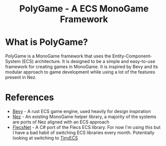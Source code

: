<h1 align="center">PolyGame - A ECS MonoGame Framework</h1>

# What is PolyGame?
PolyGame is a MonoGame framework that uses the Entity-Component-System (ECS) architecture. It is designed to be a simple
and easy-to-use framework for creating games in MonoGame. It is inspired by Bevy and its modular approach to game development
while using a lot of the features present in Nez.

# References
- [Bevy](https://bevyengine.org/) - A rust ECS game engine, used heavily for design inspiration 
- [Nez](https://github.com/prime31/Nez/) - An existing MonoGame helper library, a majority of the systems are ports of Nez aligned with an ECS approach
- [FlecsNet](https://github.com/BeanCheeseBurrito/Flecs.NET/) - A C# port of the Flecs ECS library. For now I'm using 
this but I have a bad habit of switching ECS libraries every month. Potentially looking at switching to 
[TinyECS](https://github.com/andreakarasho/TinyEcs)
